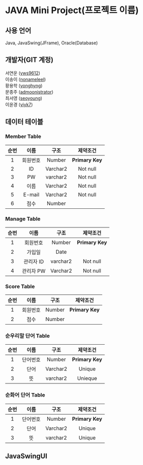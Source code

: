 # JAVA Mini Project(프로젝트 이름)

## 사용 언어
Java, JavaSwing(JFrame), Oracle(Database)
## 개발자(GIT 계정)
서연운 ([yws9612](https://github.com/yws9612))  
이송이 ([nonameleel](https://github.com/nonameleel))  
황용학 ([yonghyng](https://github.com/YONGHYNG))  
문종주 ([admoonistrator](https://github.com/admoonistrator))  
최서영 ([seoyoung](https://github.com/seoyoung1029))  
이윤경 ([yiyk7](https://github.com/yiyk7))  

## **데이터 테이블**
### Member Table
|순번|이름|구조|제약조건|
|:--:|:--:|:--:|:--:|
|1|회원번호|Number|**Primary Key**|
|2|ID|Varchar2|Not null|
|3|PW|varchar2|Not null|
|4|이름|Varchar2|Not null|
|5|E-mail|Varchar2|Not null|
|6|점수|Number|

### Manage Table
|순번|이름|구조|제약조건|
|:--:|:--:|:--:|:--:|
|1|회원번호|Number|**Primary Key**|
|2|가입일|Date|
|3|관리자 ID|varchar2|Not null|
|4|관리자 PW|Varchar2|Not null|

### Score Table
|순번|이름|구조|제약조건|
|:--:|:--:|:--:|:--:|
|1|회원번호|Number|**Primary Key**|
|2|점수|Number|

### 순우리말 단어 Table
|순번|이름|구조|제약조건|
|:--:|:--:|:--:|:--:|
|1|단어번호|Number|**Primary Key**|
|2|단어|Varchar2|Unique|
|3|뜻|varchar2|Unieque|

### 순화어 단어 Table
|순번|이름|구조|제약조건|
|:--:|:--:|:--:|:--:|
|1|단어번호|Number|**Primary Key**|
|2|단어|Varchar2|Unique|
|3|뜻|varchar2|Unique|

## **JavaSwingUI**


